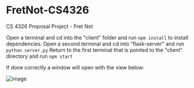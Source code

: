 # FretNot-CS4326
CS 4326 Proposal Project - Fret Not

Open a terminal and cd into the "client" folder and run `npm install` to install dependencies.
Open a second terminal and cd into "flask-server" and run `python server.py`
Return to the first terminal that is pointed to the "client" directory and run `npm start`

If done correctly a window will open with the view below:

![image](https://user-images.githubusercontent.com/70240503/224573594-bb91124d-c041-49ec-86f6-cbb4734aa6b4.png)
